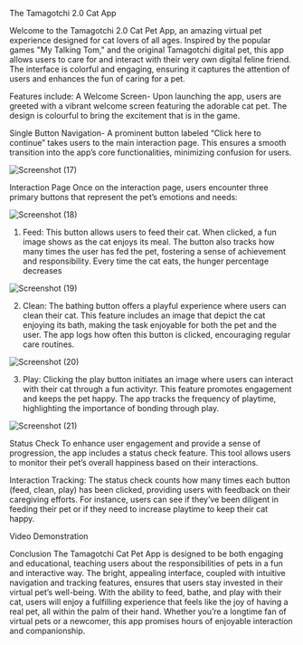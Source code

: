 The Tamagotchi 2.0 Cat App

Welcome to the Tamagotchi 2.0 Cat Pet App, an amazing virtual pet experience designed for cat lovers of all ages. Inspired by the popular games "My Talking Tom," and the original Tamagotchi digital pet, this app allows users to care for and interact with their very own digital feline friend. The interface is colorful and engaging, ensuring it captures the attention of users and enhances the fun of caring for a pet.

Features include:
A Welcome Screen- Upon launching the app, users are greeted with a vibrant welcome screen featuring the adorable cat pet. The design is colourful to bring the excitement that is in the game.

Single Button Navigation- A prominent button labeled “Click here to continue” takes users to the main interaction page. This ensures a smooth transition into the app’s core functionalities, minimizing confusion for users.


![Screenshot (17)](https://github.com/user-attachments/assets/3afd4730-8a4b-402e-a03e-f62ab0437450)


Interaction Page
Once on the interaction page, users encounter three primary buttons that represent the pet’s emotions and needs:


![Screenshot (18)](https://github.com/user-attachments/assets/71bb6181-09a0-454e-b768-e7b6db816db1)


1. Feed: This button allows users to feed their cat. When clicked, a fun image shows as the cat enjoys its meal. The button also tracks how many times the user has fed the pet, fostering a sense of achievement and responsibility. Every time the cat eats, the hunger percentage decreases


![Screenshot (19)](https://github.com/user-attachments/assets/8f37c14d-ef3f-4fa6-8bd6-4caec8262423)


2. Clean: The bathing button offers a playful experience where users can clean their cat. This feature includes an image that depict the cat enjoying its bath, making the task enjoyable for both the pet and the user. The app logs how often this button is clicked, encouraging regular care routines.


![Screenshot (20)](https://github.com/user-attachments/assets/49eaffcc-6e70-4e92-99c3-ce75cfcb3dc1)


3. Play: Clicking the play button initiates an image where users can interact with their cat through a fun activityr. This feature promotes engagement and keeps the pet happy. The app tracks the frequency of playtime, highlighting the importance of bonding through play.


![Screenshot (21)](https://github.com/user-attachments/assets/bc479a42-185c-40ce-bf33-641e040db22f)


Status Check
To enhance user engagement and provide a sense of progression, the app includes a status check feature. This tool allows users to monitor their pet’s overall happiness based on their interactions. 

Interaction Tracking: The status check counts how many times each button (feed, clean, play) has been clicked, providing users with feedback on their caregiving efforts. For instance, users can see if they’ve been diligent in feeding their pet or if they need to increase playtime to keep their cat happy.

Video Demonstration



Conclusion
The Tamagotchi Cat Pet App is designed to be both engaging and educational, teaching users about the responsibilities of pets in a fun and interactive way. The bright, appealing interface, coupled with intuitive navigation and tracking features, ensures that users stay invested in their virtual pet’s well-being. With the ability to feed, bathe, and play with their cat, users will enjoy a fulfilling experience that feels like the joy of having a real pet, all within the palm of their hand. Whether you’re a longtime fan of virtual pets or a newcomer, this app promises hours of enjoyable interaction and companionship.
